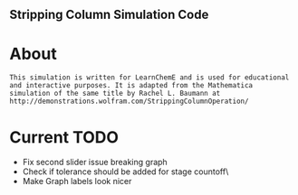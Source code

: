 ## Stripping Column Simulation Code

# About
    This simulation is written for LearnChemE and is used for educational and interactive purposes. It is adapted from the Mathematica simulation of the same title by Rachel L. Baumann at http://demonstrations.wolfram.com/StrippingColumnOperation/

# Current TODO
  - Fix second slider issue breaking graph
  - Check if tolerance should be added for stage countoff\
  - Make Graph labels look nicer